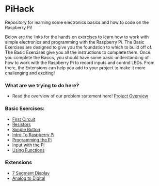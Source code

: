 # PiHack

Repository for learning some electronics basics and how to code on the Raspberry Pi!


Below are the links for the hands on exercises to learn how to work with simple electronics and programming with the Raspberry Pi.
The Basic Exercises are designed to give you the foundation to which to build off of.  The Basic Exercises give you all the instructions to complete them.
Once you complete the Basics, you should have some basic understanding of how to work with the Raspberry Pi to record inputs and control LEDs.
From there, the Extensions can help you add to your project to make it more challenging and exciting!

### What are we trying to do here?

- Read the overview of our problem statement here! [Project Overview](/project_overview/overview.md)

### Basic Exercises:

- [First Circuit](./first_circuit)
- [Resistors](./resistor)
- [Simple Button](./simple_button)
- [Intro To Raspberry Pi](./pi_power)
- [Programming the Pi](./pi_led)
- [Input with the Pi](./pi_button)
- [Using Functions](./functions_tutorial)


### Extensions
- [7 Segment Display](./seven)
- [Analog to Digital](./analog_to_digital)
